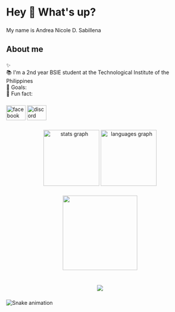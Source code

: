 <h1 align="left">Hey 👋 What's up?</h1>

###

<p align="left">My name is Andrea Nicole D. Sabillena</p>

###

<h2 align="left">About me</h2>

###

<p align="left">✨<br>📚 I'm a 2nd year BSIE student at the Technological Institute of the Philippines<br>🎯 Goals: <br>🎲 Fun fact:</p>

###

<div align="left">
  <img src="https://raw.githubusercontent.com/maurodesouza/profile-readme-generator/master/src/assets/icons/social/facebook/default.svg" width="52" height="40" alt="facebook logo"  />
  <img src="https://raw.githubusercontent.com/maurodesouza/profile-readme-generator/master/src/assets/icons/social/discord/default.svg" width="52" height="40" alt="discord logo"  />
</div>

###

<div align="center">
  <img src="https://github-readme-stats.vercel.app/api?username=Sabillena&hide_title=false&hide_rank=false&show_icons=true&include_all_commits=true&count_private=true&disable_animations=false&theme=dracula&locale=en&hide_border=false&order=1" height="150" alt="stats graph"  />
  <img src="https://github-readme-stats.vercel.app/api/top-langs?username=Sabillena&locale=en&hide_title=false&layout=compact&card_width=320&langs_count=5&theme=dracula&hide_border=false&order=2" height="150" alt="languages graph"  />
</div>

###

<div align="center">
  <img height="200" src="https://i.imgflip.com/65efzo.gif"  />
</div>

###

<br clear="both">

<div align="center">
  <img src="https://profile-counter.glitch.me/Sabillena/count.svg?"  />
</div>

###

<img src="https://raw.githubusercontent.com/Sabillena/Sabillena/output/snake.svg" alt="Snake animation" />

###

